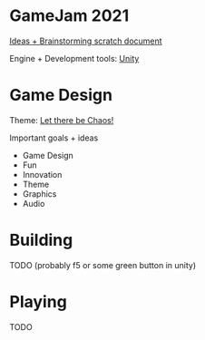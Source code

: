 
# GameJam 2021

[Ideas + Brainstorming scratch document](3)

Engine + Development tools: [Unity](1)



[3]: ideas_brainstorm.md
[1]: https://unity3d.com/get-unity/download


# Game Design

Theme: [Let there be Chaos!](2)

Important goals + ideas

 - Game Design
 - Fun
 - Innovation 
 - Theme
 - Graphics
 - Audio



[2]: https://itch.io/jam/brackeys-6


# Building 

TODO (probably f5 or some green button in unity)

# Playing

TODO





